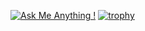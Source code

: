 [![Ask Me Anything !](https://img.shields.io/badge/Ask%20me-anything-1abc9c.svg)](https://GitHub.com/xahurs/xahurs)
[![trophy](https://github-profile-trophy.vercel.app/?username=xahurs)](https://github.com/xahurs/github-profile-trophy)
